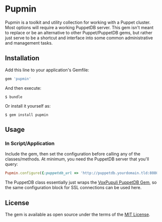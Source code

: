 # Pupmin

Pupmin is a toolkit and utility collection for working with a Puppet cluster. Most options will require a working PuppetDB server. This gem isn't meant to replace or be an alternative to other Puppet/PuppetDB gems, but rather just serve to be a shortcut and interface into some common administrative and management tasks.

## Installation

Add this line to your application's Gemfile:

```ruby
gem 'pupmin'
```

And then execute:

    $ bundle

Or install it yourself as:

    $ gem install pupmin

## Usage

### In Script/Application

Include the gem, then set the configuration before calling any of the classes/methods. At minimum, you need the PuppetDB server that you'll query:

```ruby
Pupmin.configure({:puppetdb_url => 'http://puppetdb.yourdomain.tld:8080'})
```
The PuppetDB class essentially just wraps the [VoxPupuli PuppetDB Gem](https://github.com/voxpupuli/puppetdb-ruby), so the same configuration block for SSL connections can be used here.

## License

The gem is available as open source under the terms of the [MIT License](https://opensource.org/licenses/MIT).
